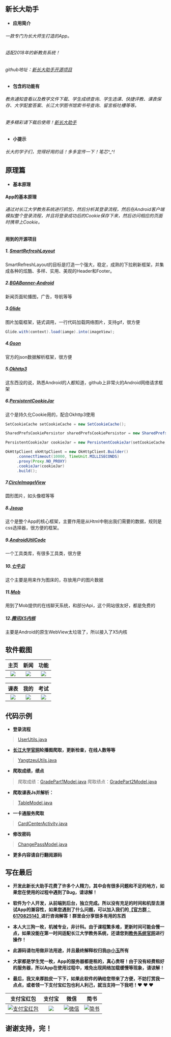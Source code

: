 ## 新长大助手

- #### 应用简介
###### 一款专门为长大师生打造的App。
###### 适配2018年的新教务系统！
###### github地址：[新长大助手开源项目](https://github.com/xiaoyvyv/YangtzeuApp "新长大助手")

- #### 包含的功能有
###### 教务通知查看以及教学文件下载、学生成绩查询、学生选课、快捷评教、课表保存、大学配套答案、长江大学图书馆索书号查询、留言板吐槽等等。
###### 更多精彩请下载后使用！[新长大助手](https://www.coolapk.com/apk/172018 "新长大助手")

- #### 小提示
###### 长大的学子们，觉得好用的话！多多宣传一下！笔芯^_^!

## 原理篇

- #### 基本原理
**App的基本原理**
###### 通过对长江大学教务系统进行抓包，然后分析其登录流程，然后在Android客户端模拟整个登录流程，并且将登录成功后的Cookie保存下来，然后访问相应的页面时携带上Cookie。
**用到的开源项目**
##### 1. [SmartRefreshLayout](https://github.com/scwang90/SmartRefreshLayout "SmartRefreshLayout")
SmartRefreshLayout的目标是打造一个强大，稳定，成熟的下拉刷新框架，并集成各种的炫酷、多样、实用、美观的Header和Footer。
##### 2.[BGABanner-Android](https://github.com/bingoogolapple/BGABanner-Android "BGABanner-Android")
新闻页面轮播图，广告，导航等等
##### 3.[Glide](https://github.com/bumptech/glide "Glide")
图片加载框架，链式调用，一行代码加载网络图片，支持gif，很方便
```java
Glide.with(context).load(iamge).into(imageView);
```
##### 4.[Gson](https://github.com/google/gson "Gson")
官方的json数据解析框架，很方便
##### 5.[Okhttp3](https://github.com/square/okhttp "Okhttp3")
这东西没的说，熟悉Android的人都知道，github上非常火的Android网络请求框架
##### 6.[PersistentCookieJar](https://github.com/franmontiel/PersistentCookieJar "PersistentCookieJar")
这个是持久化Cookie用的，配合Okhttp3使用
```java
SetCookieCache setCookieCache = new SetCookieCache();

SharedPrefsCookiePersistor sharedPrefsCookiePersistor = new SharedPrefsCookiePersistor(context);

PersistentCookieJar cookieJar = new PersistentCookieJar(setCookieCache, sharedPrefsCookiePersistor);

OkHttpClient okHttpClient = new OkHttpClient.Builder()
     .connectTimeout(10000, TimeUnit.MILLISECONDS)
     .proxy(Proxy.NO_PROXY)
     .cookieJar(cookieJar)
     .build();
```
##### 7.[CircleImageView](https://github.com/hdodenhof/CircleImageView "CircleImageView")
圆形图片，如头像框等等
##### 8.[Jsoup](https://github.com/jhy/jsoup "Jsoup")
这个是整个App的核心框架，主要作用是从Html中剔出我们需要的数据，规则是css选择器，很方便的框架。
##### 9.[AndroidUtilCode](https://github.com/Blankj/AndroidUtilCode "AndroidUtilCode")
一个工具类库，有很多工具类，很方便
##### 10.[七牛云](https://github.com/qiniu/android-sdk "七牛云")
这个主要是用来作为图床的，存放用户的图片数据
##### 11.[Mob](http://www.mob.com/ "Mob")
用到了Mob提供的在线聊天系统，和部分Api，这个网站很友好，都是免费的
##### 12.[腾讯X5内核](https://x5.tencent.com/ "腾讯X内核")
主要是Android的原生WebView太垃圾了，所以接入了X5内核

## 软件截图

|主页|新闻|功能|
|:---:|:---:|:---:|
|![](http://wx3.sinaimg.cn/mw690/0060lm7Tly1fwrrn1xlhmj30u01qgn3k.jpg)|![](http://wx1.sinaimg.cn/mw690/0060lm7Tly1fwrrof591hj30u01qgwyp.jpg)|![](http://wx2.sinaimg.cn/mw690/0060lm7Tly1fwrro4rmm7j30u01qgao8.jpg)|

|课表|我的|考试|
|:---:|:---:|:---:|
|![](http://wx4.sinaimg.cn/mw690/0060lm7Tly1fwrro3vxxtj30u01qg7wh.jpg)|![](http://wx3.sinaimg.cn/mw690/0060lm7Tly1fwrrnjayarj30u01qgk6l.jpgg)|![](http://wx4.sinaimg.cn/mw690/0060lm7Tly1fwrrnug7umj30u01qgjyc.jpg)|

## 代码示例

- **登录流程**
> [UserUtils.java](https://github.com/xiaoyvyv/YangtzeuApp/blob/master/app/src/main/java/com/yangtzeu/utils/UserUtils.java "UserUtils.java")

- **[长江大学官网](http://www.yangtzeu.edu.cn/ "大学官网")轮播图爬取，更新检查，在线人数等等**
>[YangtzeuUtils.java](https://github.com/xiaoyvyv/YangtzeuApp/blob/master/app/src/main/java/com/yangtzeu/utils/YangtzeuUtils.java "YangtzeuUtils.java")

- **爬取成绩，绩点**
>爬取成绩：[GradePart1Model.java](https://github.com/xiaoyvyv/YangtzeuApp/blob/master/app/src/main/java/com/yangtzeu/model/GradePart1Model.java "GradePart1Model.java")
>爬取绩点：[GradePart2Model.java](https://github.com/xiaoyvyv/YangtzeuApp/blob/master/app/src/main/java/com/yangtzeu/model/GradePart2Model.java "GradePart2Model.java")

- **爬取课表Js并解析：**
>[TableModel.java](https://github.com/xiaoyvyv/YangtzeuApp/blob/master/app/src/main/java/com/yangtzeu/model/TableModel.java "TableModel.java")

- **一卡通服务爬取**
>[CardCenterActivity.java](https://github.com/xiaoyvyv/YangtzeuApp/blob/master/app/src/main/java/com/yangtzeu/ui/activity/CardCenterActivity.java "CardCenterActivity.java")

- **修改密码**
>[ChangePassModel.java](https://github.com/xiaoyvyv/YangtzeuApp/blob/master/app/src/main/java/com/yangtzeu/model/ChangePassModel.java "ChangePassModel.java")

- **更多内容请自行翻阅源码**

## 写在最后

- **开发此新长大助手花费了许多个人精力，其中会有很多问题和不足的地方，如果您在使用的过程中遇到了Bug，请谅解！**

- **软件为个人开发，从前端到后台，独立完成。所以没有充足的时间和机型去测试App的兼容性，如果您遇到了什么问题，可以加入我们的[【官方群：617082514】](http://shang.qq.com/wpa/qunwpa?idkey=cce0b4adab1b1de2d6dc261ff73cf54396c22751fb36a9c9296fc8f376fb23f7 "官方群")进行咨询解答！群里会分享很多有用的东西**

- **本人大三狗一枚，机械专业，非计科。由于课程繁多难，更新时间可能会慢一点，如果没能在第一时间适配长江大学教务系统，还请您到[教务系统官网](http://jwc3.yangtzeu.edu.cn/eams/login.action "官网")进行操作！**

- **此源码请勿用做非法用途，并且最终解释权归我[&#64;小玉](http://ll.xyll520.top/ "&#64;小玉")所有**

- **大家都是学生党一枚，App的服务器都是租的，真心贵呀！由于没有经费租好的服务器，所以App在使用过程中，难免出现网络加载缓慢等现象，请谅解！**

- **最后，我又来厚脸皮一下下，如果此软件的确给您带来了方便，不妨打赏我一点点，或者领一下支付宝红包也利人利己，就当支持一下我吧！&hearts; &hearts; &hearts;**


|支付宝红包|支付宝|微信|简书|
|:---:|:---:|:---:|:---:|
|[![支付宝红包](http://wx4.sinaimg.cn/mw690/0060lm7Tly1fwrrns4coej30fr0no7b3.jpg "支付宝红包")](https://qr.alipay.com/c1x08894fliska9rxlrecb5 "支付宝")|![](http://wx4.sinaimg.cn/mw690/0060lm7Tly1fwrrn1sra5j30ri15qn3r.jpg)|[![微信](http://wx2.sinaimg.cn/mw690/0060lm7Tly1fwrrn0bwitj30tc0tc42d.jpg "微信")](http://wx2.sinaimg.cn/mw690/0060lm7Tly1fwrrn0bwitj30tc0tc42d.jpg "微信")|[![简书](http://wx2.sinaimg.cn/mw690/0060lm7Tly1fwrrnei8p4j30qz10v429.jpg "简书")](http://wx2.sinaimg.cn/mw690/0060lm7Tly1fwrrnei8p4j30qz10v429.jpg "简书")|
            
## 谢谢支持，完！






